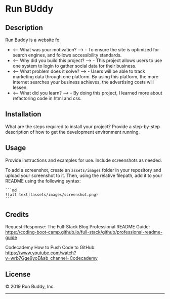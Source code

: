 #  Run BUddy

## Description

Run Buddy is a website fo

- <— What was your motivation? —> - To ensure the site is optimized for search engines, and follows accessibility standards.
- <— Why did you build this project? —> - This project allows users to use one system to login to gather social data for their business.
- <— What problem does it solve? —> - Users will be able to track marketing data through one platform. By using this platform, the more internet searches your business achieves, the advertising costs will lessen.
- <— What did you learn? —>  - By doing this project, I learned more about refactoring code in html and css. 

## Installation

What are the steps required to install your project? Provide a step-by-step description of how to get the development environment running.

## Usage

Provide instructions and examples for use. Include screenshots as needed.

To add a screenshot, create an `assets/images` folder in your repository and upload your screenshot to it. Then, using the relative filepath, add it to your README using the following syntax:

    ```md
    ![alt text](assets/images/screenshot.png)
    ```

## Credits

Request-Response: The Full-Stack Blog
Professional README Guide:
https://coding-boot-camp.github.io/full-stack/github/professional-readme-guide

Codecademy
How to Push Code to GitHub:
https://www.youtube.com/watch?v=wrb7Gge9yoE&ab_channel=Codecademy

## License

&copy; 2019 Run Buddy, Inc.

---